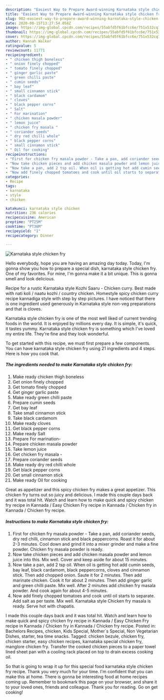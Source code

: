 ```yaml
---
description: "Easiest Way to Prepare Award-winning Karnataka style chicken fry"
title: "Easiest Way to Prepare Award-winning Karnataka style chicken fry"
slug: 902-easiest-way-to-prepare-award-winning-karnataka-style-chicken-fry
date: 2020-08-15T13:27:54.058Z
image: https://img-global.cpcdn.com/recipes/55abfd5f61bfcc6e/751x532cq70/karnataka-style-chicken-fry-recipe-main-photo.jpg
thumbnail: https://img-global.cpcdn.com/recipes/55abfd5f61bfcc6e/751x532cq70/karnataka-style-chicken-fry-recipe-main-photo.jpg
cover: https://img-global.cpcdn.com/recipes/55abfd5f61bfcc6e/751x532cq70/karnataka-style-chicken-fry-recipe-main-photo.jpg
author: Hannah Walker
ratingvalue: 5
reviewcount: 11771
recipeingredient:
- " chicken thigh boneless"
- " onion finely chopped"
- " tomato finely chopped"
- " ginger garlic paste"
- " green chilli paste"
- " cumin seeds"
- " bay leaf"
- " small cinnamon stick"
- " black cardamom"
- " cloves"
- " black pepper corns"
- " Salt"
- " For marination"
- " chicken masala powder"
- " lemon juice"
- " chicken fry masala "
- " coriander seeds"
- " dry red chilli whole"
- " black pepper corns"
- " small cinnamon stick"
- " Oil for cooking"
recipeinstructions:
- "First for chicken fry masala powder - Take a pan, add coriander seeds, dry red chilli, cinnamon stick and black peppercorns. Roast it for about 2-3 minutes. Cool down and grind it into a mixer grinder and make a fine powder. Chicken fry masala powder is ready."
- "Now take chicken pieces and add chicken masala powder and lemon juice into this. Mix well. Cover and keep aside for about 15 minutes."
- "Now take a pan, add 2 tsp oil. When oil is getting hot add cumin seeds, bay leaf, black cardamom, black peppercorns, cloves and cinnamon stick. Then add chopped onion. Saute it for 2 minutes. Then add marinate chicken. Cook it for about 2 minutes. Then add ginger garlic and green chilli paste. Mix well. After 2 minutes add chicken fry masala powder. And cook again for about 4-5 minutes."
- "Now add finely chopped tomatoes and cook until oil starts to separate. Add salt as per taste. Mix well. Karnataka style Chicken fry masala is ready. Serve hot with chapatis."
categories:
- Recipe
tags:
- karnataka
- style
- chicken

katakunci: karnataka style chicken 
nutrition: 236 calories
recipecuisine: American
preptime: "PT25M"
cooktime: "PT36M"
recipeyield: "1"
recipecategory: Dinner

---
```



![Karnataka style chicken fry](https://img-global.cpcdn.com/recipes/55abfd5f61bfcc6e/751x532cq70/karnataka-style-chicken-fry-recipe-main-photo.jpg)

Hello everybody, hope you are having an amazing day today. Today, I'm gonna show you how to prepare a special dish, karnataka style chicken fry. One of my favorites. For mine, I'm gonna make it a bit unique. This is gonna smell and look delicious.

Recipe for a rustic Karnataka style Kozhi Saaru - Chicken curry. Best made with nati koli / naatu kozhi / country chicken. Homestyle spicy chicken curry recipe kannadiga style with step by step pictures. I have noticed that there is one ingredient used generously in Karnataka style non-veg preparations and that is cloves.

Karnataka style chicken fry is one of the most well liked of current trending foods in the world. It is enjoyed by millions every day. It is simple, it's quick, it tastes yummy. Karnataka style chicken fry is something which I've loved my entire life. They're fine and they look wonderful.


To get started with this recipe, we must first prepare a few components. You can have karnataka style chicken fry using 21 ingredients and 4 steps. Here is how you cook that.

<!--inarticleads1-->

##### The ingredients needed to make Karnataka style chicken fry:

1. Make ready  chicken thigh boneless
1. Get  onion finely chopped
1. Get  tomato finely chopped
1. Get  ginger garlic paste
1. Make ready  green chilli paste
1. Prepare  cumin seeds
1. Get  bay leaf
1. Take  small cinnamon stick
1. Take  black cardamom
1. Make ready  cloves
1. Get  black pepper corns
1. Make ready  Salt
1. Prepare  For marination-
1. Prepare  chicken masala powder
1. Take  lemon juice
1. Get  chicken fry masala -
1. Prepare  coriander seeds
1. Make ready  dry red chilli whole
1. Get  black pepper corns
1. Get  small cinnamon stick
1. Make ready  Oil for cooking


Great as appetizer and this spicy chicken fry makes a great appetizer. This chicken fry turns out so juicy and delicious. I made this couple days back and it was total hit. Watch and learn how to make quick and spicy chicken fry recipe in Kannada / Easy Chicken Fry recipe in Kannada / Chicken fry in Kannada / Chicken fry recipe. 

<!--inarticleads2-->

##### Instructions to make Karnataka style chicken fry:

1. First for chicken fry masala powder - Take a pan, add coriander seeds, dry red chilli, cinnamon stick and black peppercorns. Roast it for about 2-3 minutes. Cool down and grind it into a mixer grinder and make a fine powder. Chicken fry masala powder is ready.
1. Now take chicken pieces and add chicken masala powder and lemon juice into this. Mix well. Cover and keep aside for about 15 minutes.
1. Now take a pan, add 2 tsp oil. When oil is getting hot add cumin seeds, bay leaf, black cardamom, black peppercorns, cloves and cinnamon stick. Then add chopped onion. Saute it for 2 minutes. Then add marinate chicken. Cook it for about 2 minutes. Then add ginger garlic and green chilli paste. Mix well. After 2 minutes add chicken fry masala powder. And cook again for about 4-5 minutes.
1. Now add finely chopped tomatoes and cook until oil starts to separate. Add salt as per taste. Mix well. Karnataka style Chicken fry masala is ready. Serve hot with chapatis.


I made this couple days back and it was total hit. Watch and learn how to make quick and spicy chicken fry recipe in Kannada / Easy Chicken Fry recipe in Kannada / Chicken fry in Kannada / Chicken fry recipe. Posted in: Bachelors Recipes, chicken, Kids Special, Mother`s Special, Non Vegetarian Dishes, starter, tea time snacks. Tagged: chicken bezule, chicken fry, chicken starter, easy chicken recipes, karnataka special chicken fry, manglore chicken fry. Transfer the cooked chicken pieces to a paper towel lined sheet pan with a cooling rack placed on top to drain excess cooking oil. 

So that is going to wrap it up for this special food karnataka style chicken fry recipe. Thank you very much for your time. I'm confident that you can make this at home. There is gonna be interesting food at home recipes coming up. Remember to bookmark this page on your browser, and share it to your loved ones, friends and colleague. Thank you for reading. Go on get cooking!
